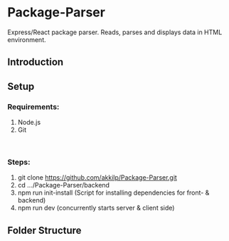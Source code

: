 # Package-Parser
Express/React package parser. Reads, parses and displays data in HTML environment.

## Introduction

## Setup

### Requirements:
  1) Node.js
  2) Git
  </br>
  
### Steps:
  1) git clone https://github.com/akkilp/Package-Parser.git
  2) cd .../Package-Parser/backend
  3) npm run init-install (Script for installing dependencies for front- & backend)
  4) npm run dev (concurrently starts server & client side)

## Folder Structure

                
